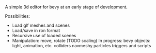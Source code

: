 A simple 3d editor for bevy at an early stage of development.

Possibilities:
+ Load glf meshes and scenes
+ Load/save in ron format
+ Recursive use of loaded scenes
+ Manipulation: move, rotate (TODO scaling)
In progress:
bevy objects: light, animation, etc.
colliders
navmeshy
particles
triggers and scripts
